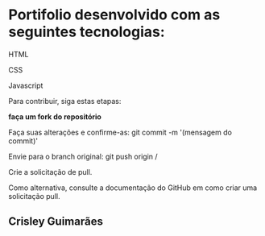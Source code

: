 <h1>Portifolio desenvolvido com as seguintes tecnologias:</h1>

<p>HTML</p>
<p><p>CSS</p>
<p>Javascript</p>



<p>Para contribuir, siga estas etapas:</p>
<p>  </p>
<p><strong>faça um fork do repositório</strong></p>
<p><Crie um branch: git checkout -b <nome_branch></p>
<p>Faça suas alterações e confirme-as: git commit -m '(mensagem do commit)'</p>
<p>Envie para o branch original: git push origin <nome_do_projeto> / <local></p>
<p>Crie a solicitação de pull.</p>
<p>Como alternativa, consulte a documentação do GitHub em como criar uma solicitação pull.</p>

<h2>Crisley Guimarães</h2>
